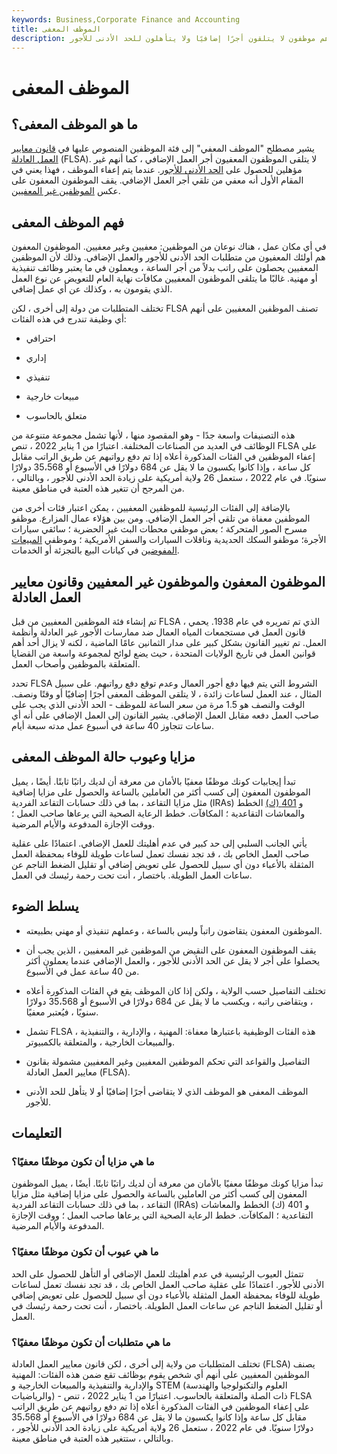 ```yaml
---
keywords: Business,Corporate Finance and Accounting
title: الموظف المعفى
description: الموظفون المعفون هم موظفون لا يتلقون أجرًا إضافيًا ولا يتأهلون للحد الأدنى للأجور.
---
```


# الموظف المعفى
## ما هو الموظف المعفى؟

يشير مصطلح "الموظف المعفي" إلى فئة الموظفين المنصوص عليها في [قانون معايير العمل العادلة](/fair-labor-standards-act-flsa) (FLSA). لا يتلقى الموظفون المعفيون أجر العمل الإضافي ، كما أنهم غير مؤهلين للحصول على [الحد الأدنى للأجور](/minimum_wage). عندما يتم إعفاء الموظف ، فهذا يعني في المقام الأول أنه معفي من تلقي أجر العمل الإضافي. يقف الموظفون المعفون على عكس [الموظفين غير المعفيين](/nonexempt-employee).

## فهم الموظف المعفى

في أي مكان عمل ، هناك نوعان من الموظفين: معفيين وغير معفيين. الموظفون المعفون هم أولئك المعفيون من متطلبات الحد الأدنى للأجور والعمل الإضافي. وذلك لأن الموظفين المعفيين يحصلون على راتب بدلاً من أجر الساعة ، ويعملون في ما يعتبر وظائف تنفيذية أو مهنية. غالبًا ما يتلقى الموظفون المعفيين مكافآت نهاية العام للتعويض عن نوع العمل الذي يقومون به ، وكذلك عن أي عمل إضافي.

تختلف المتطلبات من دولة إلى أخرى ، لكن FLSA تصنف الموظفين المعفيين على أنهم أي وظيفة تندرج في هذه الفئات:

- احترافي

- إداري

- تنفيذي

- مبيعات خارجية

- متعلق بالحاسوب

هذه التصنيفات واسعة جدًا - وهو المقصود منها ، لأنها تشمل مجموعة متنوعة من الوظائف في العديد من الصناعات المختلفة. اعتبارًا من 1 يناير 2022 ، تنص FLSA على إعفاء الموظفين في الفئات المذكورة أعلاه إذا تم دفع رواتبهم عن طريق الراتب مقابل كل ساعة ، وإذا كانوا يكسبون ما لا يقل عن 684 دولارًا في الأسبوع أو 35،568 دولارًا سنويًا. في عام 2022 ، ستعمل 26 ولاية أمريكية على زيادة الحد الأدنى للأجور ، وبالتالي ، من المرجح أن تتغير هذه العتبة في مناطق معينة.

بالإضافة إلى الفئات الرئيسية للموظفين المعفيين ، يمكن اعتبار فئات أخرى من الموظفين معفاة من تلقي أجر العمل الإضافي. ومن بين هؤلاء عمال المزارع. موظفو مسرح الصور المتحركة ؛ بعض موظفي محطات البث غير الحضرية ؛ سائقي سيارات الأجرة؛ موظفو السكك الحديدية وناقلات السيارات والسفن الأمريكية ؛ وموظفي [المبيعات المفوضين](/commission) في كيانات البيع بالتجزئة أو الخدمات.

## الموظفون المعفون والموظفون غير المعفيين وقانون معايير العمل العادلة

تم إنشاء فئة الموظفين المعفيين من قبل FLSA ، الذي تم تمريره في عام 1938. يحمي قانون العمل في مستجمعات المياه العمال ضد ممارسات الأجور غير العادلة وأنظمة العمل. تم تغيير القانون بشكل كبير على مدار الثمانين عامًا الماضية ، لكنه لا يزال أحد أهم قوانين العمل في تاريخ الولايات المتحدة ، حيث يضع لوائح لمجموعة واسعة من القضايا المتعلقة بالموظفين وأصحاب العمل.

تحدد FLSA الشروط التي يتم فيها دفع أجور العمال وعدم توقع دفع رواتبهم. على سبيل المثال ، عند العمل لساعات زائدة ، لا يتلقى الموظف المعفى أجرًا إضافيًا أو وقتًا ونصف. الوقت والنصف هو 1.5 مرة من سعر الساعة للموظف - الحد الأدنى الذي يجب على صاحب العمل دفعه مقابل العمل الإضافي. يشير القانون إلى العمل الإضافي على أنه أي ساعات تتجاوز 40 ساعة في أسبوع عمل مدته سبعة أيام.

## مزايا وعيوب حالة الموظف المعفى

تبدأ إيجابيات كونك موظفًا معفيًا بالأمان من معرفة أن لديك راتبًا ثابتًا. أيضًا ، يميل الموظفون المعفون إلى كسب أكثر من العاملين بالساعة والحصول على مزايا إضافية مثل مزايا التقاعد ، بما في ذلك حسابات التقاعد الفردية (IRAs) و [401 (ك)](/401kplan) الخطط والمعاشات التقاعدية ؛ المكافآت. خطط الرعاية الصحية التي يرعاها صاحب العمل ؛ ووقت الإجازة المدفوعة والأيام المرضية.

يأتي الجانب السلبي إلى حد كبير في عدم أهليتك للعمل الإضافي. اعتمادًا على عقلية صاحب العمل الخاص بك ، قد تجد نفسك تعمل لساعات طويلة للوفاء بمحفظة العمل المثقلة بالأعباء دون أي سبيل للحصول على تعويض إضافي أو تقليل الضغط الناجم عن ساعات العمل الطويلة. باختصار ، أنت تحت رحمة رئيسك في العمل.

## يسلط الضوء

- الموظفون المعفون يتقاضون راتباً وليس بالساعة ، وعملهم تنفيذي أو مهني بطبيعته.

- يقف الموظفون المعفون على النقيض من الموظفين غير المعفيين ، الذين يجب أن يحصلوا على أجر لا يقل عن الحد الأدنى للأجور ، والعمل الإضافي عندما يعملون أكثر من 40 ساعة عمل في الأسبوع.

- تختلف التفاصيل حسب الولاية ، ولكن إذا كان الموظف يقع في الفئات المذكورة أعلاه ، ويتقاضى راتبه ، ويكسب ما لا يقل عن 684 دولارًا في الأسبوع أو 35،568 دولارًا سنويًا ، فيُعتبر معفيًا.

- تشمل FLSA هذه الفئات الوظيفية باعتبارها معفاة: المهنية ، والإدارية ، والتنفيذية ، والمبيعات الخارجية ، والمتعلقة بالكمبيوتر.

- التفاصيل والقواعد التي تحكم الموظفين المعفيين وغير المعفيين مشمولة بقانون معايير العمل العادلة (FLSA).

- الموظف المعفى هو الموظف الذي لا يتقاضى أجرًا إضافيًا أو لا يتأهل للحد الأدنى للأجور.

## التعليمات

### ما هي مزايا أن تكون موظفًا معفيًا؟

تبدأ مزايا كونك موظفًا معفيًا بالأمان من معرفة أن لديك راتبًا ثابتًا. أيضًا ، يميل الموظفون المعفون إلى كسب أكثر من العاملين بالساعة والحصول على مزايا إضافية مثل مزايا التقاعد ، بما في ذلك حسابات التقاعد الفردية (IRAs) و 401 (ك) الخطط والمعاشات التقاعدية ؛ المكافآت. خطط الرعاية الصحية التي يرعاها صاحب العمل ؛ ووقت الإجازة المدفوعة والأيام المرضية.

### ما هي عيوب أن تكون موظفًا معفيًا؟

تتمثل العيوب الرئيسية في عدم أهليتك للعمل الإضافي أو التأهل للحصول على الحد الأدنى للأجور. اعتمادًا على عقلية صاحب العمل الخاص بك ، قد تجد نفسك تعمل لساعات طويلة للوفاء بمحفظة العمل المثقلة بالأعباء دون أي سبيل للحصول على تعويض إضافي أو تقليل الضغط الناجم عن ساعات العمل الطويلة. باختصار ، أنت تحت رحمة رئيسك في العمل.

### ما هي متطلبات أن تكون موظفًا معفيًا؟

تختلف المتطلبات من ولاية إلى أخرى ، لكن قانون معايير العمل العادلة (FLSA) يصنف الموظفين المعفيين على أنهم أي شخص يقوم بوظائف تقع ضمن هذه الفئات: المهنية والإدارية والتنفيذية والمبيعات الخارجية و STEM (العلوم والتكنولوجيا والهندسة والرياضيات) - ذات الصلة والمتعلقة بالحاسوب. اعتبارًا من 1 يناير 2022 ، تنص FLSA على إعفاء الموظفين في الفئات المذكورة أعلاه إذا تم دفع رواتبهم عن طريق الراتب مقابل كل ساعة وإذا كانوا يكسبون ما لا يقل عن 684 دولارًا في الأسبوع أو 35،568 دولارًا سنويًا. في عام 2022 ، ستعمل 26 ولاية أمريكية على زيادة الحد الأدنى للأجور ، وبالتالي ، ستتغير هذه العتبة في مناطق معينة.

